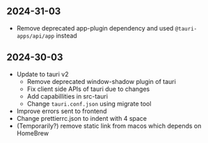 ## 2024-31-03

-   Remove deprecated app-plugin dependency and used `@tauri-apps/api/app` instead

## 2024-30-03

-   Update to tauri v2
    -   Remove deprecated window-shadow plugin of tauri
    -   Fix client side APIs of tauri due to changes
    -   Add capabillities in src-tauri
    -   Change `tauri.conf.json` using migrate tool
-   Improve errors sent to frontend
-   Change prettierrc.json to indent with 4 space
-   (Temporarily?) remove static link from macos which depends on HomeBrew
